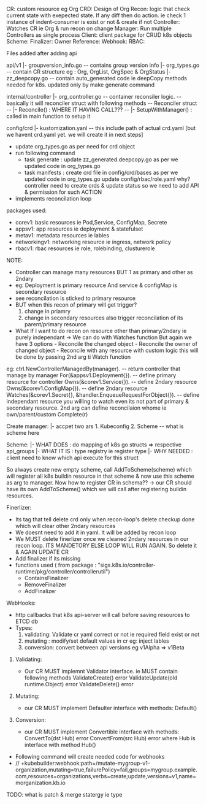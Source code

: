 CR: custom resource eg Org
CRD: Design of Org
Recon: logic that check current state with exepected state. If any diff then do action. ie check 1 instance of indent-consumer is exist or not & create if not
Controller: Watches CR ie Org & run recon on change
Manager: Run multiple Controllers as single process
Client: client package for CRUD k8s objects
Scheme:
Finalizer: 
Owner Reference: 
Webhook:
RBAC:


Files added after adding api

api/v1
|- groupversion_info.go -- contains group version info
|- org_types.go         -- contain CR structure eg : Org, OrgList, OrgSpec & OrgStatus
|- zz_deepcopy.go       -- contain auto_generated code ie deepCopy methods needed for k8s.  updated only by make generate command

internal/controller
|- org_controller.go    -- container reconsiler logic. 
    -- basically it will reconciler struct with following methods
    -- Reconciler struct
    --  |- Reconcile() : WHERE IT HAVING CALL???
    --  |- SetupWithManager() : called in main function to setup it

config/crd
|- kustomization.yanl -- this include path of actual crd.yaml  [but we havent crd.yaml yet. we will create it in next steps]

- update org_types.go as per need for crd object
- run following command
    - task generate :  update zz_generated.deepcopy.go     as per we updated code in org_types.go
    - task manifests : create crd file in config/crd/bases as per we updated code in org_types.go 
                       update config/rbac/role.yaml why? controller need to create crds & update status so we need to add API & permission for such ACTION  
- implements reconcilation loop

packages used:
- corev1:   basic resources ie Pod,Service, ConfigMap, Secrete
- appsv1:   app resources ie deployment & statefulset
- metav1:   metadata resources ie lables
- networkingv1: networking resource ie ingress, network policy
- rbacv1:   rbac resources ie role, rolebinding, clusturerole


NOTE:
- Controller can manage many resources BUT 1 as primary and other as 2ndary
- eg: Deployment is primary resource And service & configMap is secondary resource
- see reconcilation is sticked to primary resource
- BUT when this recon of primary will get trigger?
    1. change in priamry 
    2. change in secondary resources also trigger reconcilation of its parent/primary resource
- What If I want to do recon on resource other than primary/2ndary ie purely independant -> We can do with Watches function
    But again we have 3 options
        - Reconcile the changed object
        - Reconcile the owner of changed object
        - Reconcile with any resource with custom logic
    this will be done by passing 2nd arg ti Watch function

eg:
    ctrl.NewControllerManagedBy(manager). -- return controller that manage by manager
		For(&appsv1.Deployment{}).  -- define primary resource for controller
		Owns(&corev1.Service{}).    -- define 2ndary resource
        Owns(&corev1.ConfigMap{}).    -- define 2ndary resource
		Watches(&corev1.Secret{}, &handler.EnqueueRequestForObject{}). -- define independant resource you willing to watch even its not part of primary & secondary resource. 2nd arg can define reconcilaion whome ie own/parent/custom
		Complete(r)

Create manager:
|- accpet two ars
        1. Kubeconfig
        2. Scheme -- what is scheme here
    
Scheme:
|- WHAT DOES : do mapping of k8s go structs => respective api_groups
|- WHAT IT IS : type registry ie register type 
|- WHY NEEDED : client need to know which api execute for this struct

So always create new empty scheme, call AddToScheme(scheme) which will register all k8s buildin resource in that scheme & now use this scheme as arg to manager. 
Now how to register CR in schema??  -> our CR should have its own AddToScheme() which we will call after registering buildin resources.


Finerlizer:
-  Its tag that tell delete crd only when recon-loop's delete checkup done which will clear other 2ndary resources
- We doesnt need to add it in yaml. It will be added by recon loop
- We MUST delete finerlizer once we cleaned 2ndary resources in our recon loop. ITS MANDETORY ELSE LOOP WILL RUN AGAIN. So delete it & AGAIN UPDATE CR
- Add finalizer if its missing
- functions used ( from package : "sigs.k8s.io/controller-runtime/pkg/controller/controllerutil")
    - ContainsFinalizer
    - RemoveFinalizer
    - AddFinalizer

WebHooks: 
- http callbacks that k8s api-server will call before saving resources to ETCD db 
- Types:
    1. validating:  Validate cr yaml correct or not ie required field exist or not
    2. mutating  :  modify/set default values in cr eg: inject lables
    3. conversion:  convert between api versions eg v1Alpha => v1Beta



1. Validating:
    - Our CR MUST implemnt Validator interface. ie MUST contain following methods
            ValidateCreate() error
            ValidateUpdate(old runtime.Object) error
            ValidateDelete() error

2. Mutating:
    - our CR MUST implement Defaulter interface with methods:
            Default()

3. Conversion:
    - our CR MUST implement Convertible interface with methods:
            ConvertTo(dst Hub) error
            ConvertFrom(src Hub) error
        where Hub is interface with method Hub()


- Following command will create needed code for webhooks
- // +kubebuilder:webhook:path=/mutate-mygroup-v1-organization,mutating=true,failurePolicy=fail,groups=mygroup.example.com,resources=organizations,verbs=create;update,versions=v1,name=morganization.kb.io



 TODO: what is patch & merge statergy ie type
